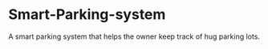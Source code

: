 # Smart-Parking-system

A smart parking system that helps the owner keep track of hug parking lots.
